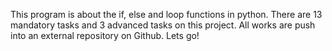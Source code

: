 This program is about the if, else and loop functions in python.
There are 13 mandatory tasks and 3 advanced tasks on this project.
All works are push into an external repository on Github.
Lets go!

